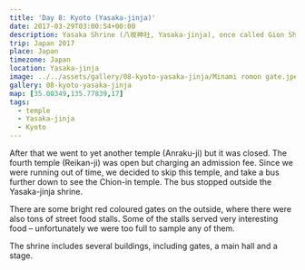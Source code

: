 ```yaml
---
title: 'Day 8: Kyoto (Yasaka-jinja)'
date: 2017-03-29T03:00:54+00:00
description: Yasaka Shrine (八坂神社, Yasaka-jinja), once called Gion Shrine (祇園神社, Gion-jinja), is a Shinto shrine in the Gion District of Kyoto, Japan.
trip: Japan 2017
place: Japan
timezone: Japan
location: Yasaka-jinja
image: ../../assets/gallery/08-kyoto-yasaka-jinja/Minami romon gate.jpeg
gallery: 08-kyoto-yasaka-jinja
map: [35.00349,135.77839,17]
tags:
  - temple
  - Yasaka-jinja
  - Kyoto
---
```

After that we went to yet another temple (Anraku-ji) but it was closed. The fourth temple (Reikan-ji) was open but charging an admission fee. Since we were running out of time, we decided to skip this temple, and take a bus further down to see the Chion-in temple. The bus stopped outside the Yasaka-jinja shrine.

There are some bright red coloured gates on the outside, where there were also tons of street food stalls. Some of the stalls served very interesting food – unfortunately we were too full to sample any of them.

The shrine includes several buildings, including gates, a main hall and a stage.
